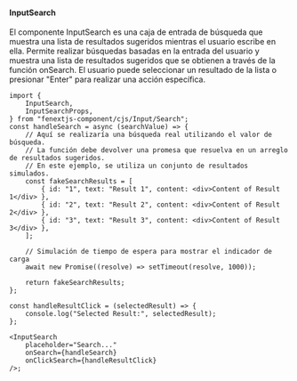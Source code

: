 #### InputSearch

El componente InputSearch es una caja de entrada de búsqueda que muestra una lista de resultados sugeridos mientras el usuario escribe en ella. Permite realizar búsquedas basadas en la entrada del usuario y muestra una lista de resultados sugeridos que se obtienen a través de la función onSearch. El usuario puede seleccionar un resultado de la lista o presionar "Enter" para realizar una acción específica.

```tsx
import {
    InputSearch,
    InputSearchProps,
} from "fenextjs-component/cjs/Input/Search";
const handleSearch = async (searchValue) => {
    // Aquí se realizaría una búsqueda real utilizando el valor de búsqueda.
    // La función debe devolver una promesa que resuelva en un arreglo de resultados sugeridos.
    // En este ejemplo, se utiliza un conjunto de resultados simulados.
    const fakeSearchResults = [
        { id: "1", text: "Result 1", content: <div>Content of Result 1</div> },
        { id: "2", text: "Result 2", content: <div>Content of Result 2</div> },
        { id: "3", text: "Result 3", content: <div>Content of Result 3</div> },
    ];

    // Simulación de tiempo de espera para mostrar el indicador de carga
    await new Promise((resolve) => setTimeout(resolve, 1000));

    return fakeSearchResults;
};

const handleResultClick = (selectedResult) => {
    console.log("Selected Result:", selectedResult);
};

<InputSearch
    placeholder="Search..."
    onSearch={handleSearch}
    onClickSearch={handleResultClick}
/>;
```
